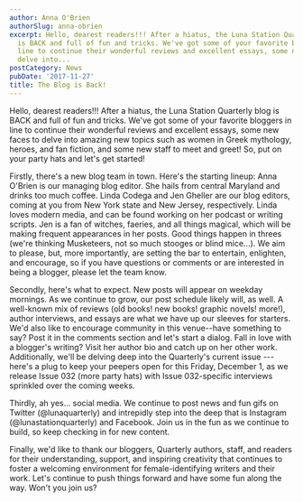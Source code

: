 ```yaml
---
author: Anna O'Brien
authorSlug: anna-obrien
excerpt: Hello, dearest readers!!! After a hiatus, the Luna Station Quarterly blog
  is BACK and full of fun and tricks. We've got some of your favorite bloggers in
  line to continue their wonderful reviews and excellent essays, some new faces to
  delve into...
postCategory: News
pubDate: '2017-11-27'
title: The Blog is Back!
---
```

Hello, dearest readers!!! After a hiatus, the Luna Station Quarterly blog is BACK and full of fun and tricks. We've got some of your favorite bloggers in line to continue their wonderful reviews and excellent essays, some new faces to delve into amazing new topics such as women in Greek mythology, heroes, and fan fiction, and some new staff to meet and greet! So, put on your party hats and let's get started!

Firstly, there's a new blog team in town. Here's the starting lineup: Anna O'Brien is our managing blog editor. She hails from central Maryland and drinks too much coffee. Linda Codega and Jen Gheller are our blog editors, coming at you from New York state and New Jersey, respectively. Linda loves modern media, and can be found working on her podcast or writing scripts. Jen is a fan of witches, faeries, and all things magical, which will be making frequent appearances in her posts. Good things happen in threes (we're thinking Musketeers, not so much stooges or blind mice...). We aim to please, but, more importantly, are setting the bar to entertain, enlighten, and encourage, so if you have questions or comments or are interested in being a blogger, please let the team know.

Secondly, here's what to expect. New posts will appear on weekday mornings. As we continue to grow, our post schedule likely will, as well. A well-known mix of reviews (old books! new books! graphic novels! more!), author interviews, and essays are what we have up our sleeves for starters. We'd also like to encourage community in this venue--have something to say? Post it in the comments section and let's start a dialog. Fall in love with a blogger's writing? Visit her author bio and catch up on her other work. Additionally, we'll be delving deep into the Quarterly's current issue --- here's a plug to keep your peepers open for this Friday, December 1, as we release Issue 032 (more party hats) with Issue 032-specific interviews sprinkled over the coming weeks.

Thirdly, ah yes... social media. We continue to post news and fun gifs on Twitter (@lunaquarterly) and intrepidly step into the deep that is Instagram (@lunastationquarterly) and Facebook. Join us in the fun as we continue to build, so keep checking in for new content.

Finally, we'd like to thank our bloggers, Quarterly authors, staff, and readers for their understanding, support, and inspiring creativity that continues to foster a welcoming environment for female-identifying writers and their work. Let's continue to push things forward and have some fun along the way. Won't you join us?
